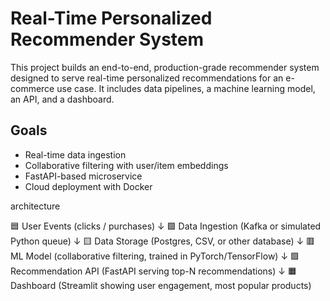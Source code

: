 # Real-Time Personalized Recommender System

This project builds an end-to-end, production-grade recommender system designed to serve real-time personalized recommendations for an e-commerce use case. It includes data pipelines, a machine learning model, an API, and a dashboard.

## Goals
- Real-time data ingestion
- Collaborative filtering with user/item embeddings
- FastAPI-based microservice
- Cloud deployment with Docker

architecture


🟦 User Events (clicks / purchases)
↓
🟩 Data Ingestion (Kafka or simulated Python queue)
↓
🟨 Data Storage (Postgres, CSV, or other database)
↓
🟥 ML Model (collaborative filtering, trained in PyTorch/TensorFlow)
↓
🟪 Recommendation API (FastAPI serving top-N recommendations)
↓
🟧 Dashboard (Streamlit showing user engagement, most popular products)

